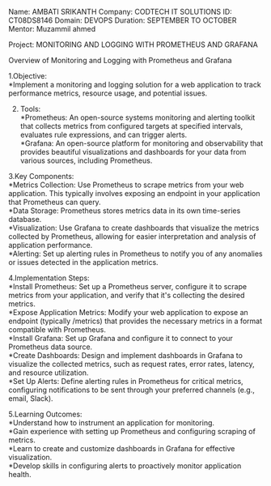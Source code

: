 Name: AMBATI SRIKANTH
Company: CODTECH IT SOLUTIONS
ID: CT08DS8146
Domain: DEVOPS
Duration: SEPTEMBER TO OCTOBER
Mentor: Muzammil ahmed

Project: MONITORING AND LOGGING WITH PROMETHEUS AND GRAFANA

Overview of Monitoring and Logging with Prometheus and Grafana                               

1.Objective:                         
 *Implement a monitoring and logging solution for a web application to track performance metrics, resource usage, and potential issues.

 2. Tools:                       
 *Prometheus: An open-source systems monitoring and alerting toolkit that collects metrics from configured targets at specified intervals, evaluates rule expressions, and can trigger alerts.          
 *Grafana: An open-source platform for monitoring and observability that provides beautiful visualizations and dashboards for your data from various sources, including Prometheus.         
 
3.Key Components:            
 *Metrics Collection: Use Prometheus to scrape metrics from your web application. This typically involves exposing an endpoint in your application that Prometheus can query.          
 *Data Storage: Prometheus stores metrics data in its own time-series database.                  
 *Visualization: Use Grafana to create dashboards that visualize the metrics collected by Prometheus, allowing for easier interpretation and analysis of application performance.          
 *Alerting: Set up alerting rules in Prometheus to notify you of any anomalies or issues detected in the application metrics.

 4.Implementation Steps:                    
 *Install Prometheus: Set up a Prometheus server, configure it to scrape metrics from your application, and verify that it's collecting the desired metrics.          
 *Expose Application Metrics: Modify your web application to expose an endpoint (typically /metrics) that provides the necessary metrics in a format compatible with Prometheus.          
 *Install Grafana: Set up Grafana and configure it to connect to your Prometheus data source.               
 *Create Dashboards: Design and implement dashboards in Grafana to visualize the collected metrics, such as request rates, error rates, latency, and resource utilization.           
 *Set Up Alerts: Define alerting rules in Prometheus for critical metrics, configuring notifications to be sent through your preferred channels (e.g., email, Slack).

5.Learning Outcomes:              
 *Understand how to instrument an application for monitoring.            
 *Gain experience with setting up Prometheus and configuring scraping of metrics.            
 *Learn to create and customize dashboards in Grafana for effective visualization.            
 *Develop skills in configuring alerts to proactively monitor application health.
